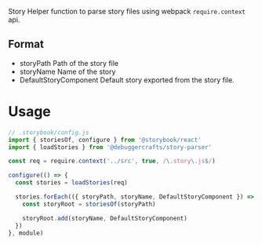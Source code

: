 Story 
Helper function to parse story files using webpack `require.context` api.

## Format

- storyPath
  Path of the story file 
- storyName
  Name of the story
- DefaultStoryComponent
  Default story exported from the story file. 

# Usage

```js
// .storybook/config.js
import { storiesOf, configure } from '@storybook/react'
import { loadStories } from '@debuggercrafts/story-parser'

const req = require.context('../src', true, /\.story\.js$/)

configure(() => {
  const stories = loadStories(req)

  stories.forEach(({ storyPath, storyName, DefaultStoryComponent }) => {
    const storyRoot = storiesOf(storyPath)

    storyRoot.add(storyName, DefaultStoryComponent)
  })
}, module)
```